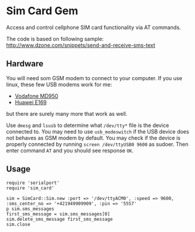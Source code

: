 # Sim Card Gem

Access and control cellphone SIM card functionality via AT commands.

The code is based on following sample: http://www.dzone.com/snippets/send-and-receive-sms-text

## Hardware

You will need som GSM modem to connect to your computer.
If you use linux, these few USB modems work for me:

 * [Vodafone MD950](https://github.com/sk-vpohybe/stopa-monitor/wiki/3G-modem-Vodafone-MD950)
 * [Huawei E169](https://github.com/sk-vpohybe/stopa-monitor/wiki/3G-modem-Huawei-E169-E620-E800)

but there are surely many more that work as well.

Use `dmesg` and `lsusb` to determine what `/dev/tty*` file is the device connected to.
You may need to use `usb_modeswitch` if the USB device does not behaves as GSM modem by default.
You may check if the device is properly connected by running `screen /dev/ttyUSB0 9600` as sudoer.
Then enter command `AT` and you should see response `OK`.

## Usage

```
require 'serialport'
require 'sim_card'

sim = SimCard::Sim.new :port => '/dev/ttyACM0', :speed => 9600, :sms_center_no => '+421949909909', :pin => '5557'
p sim.sms_messages
first_sms_message = sim.sms_messages[0]
sim.delete_sms_message first_sms_message
sim.close

```